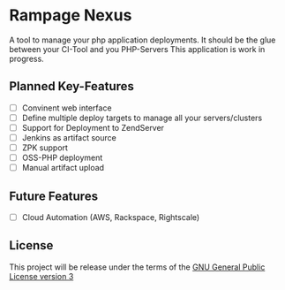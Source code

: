 # Rampage Nexus

A tool to manage your php application deployments. It should be the glue between your CI-Tool and you PHP-Servers
This application is work in progress.

## Planned Key-Features

* [ ] Convinent web interface
* [ ] Define multiple deploy targets to manage all your servers/clusters
* [ ] Support for Deployment to ZendServer
* [ ] Jenkins as artifact source
* [ ] ZPK support
* [ ] OSS-PHP deployment
* [ ] Manual artifact upload

## Future Features

* [ ] Cloud Automation (AWS, Rackspace, Rightscale)

## License

This project will be release under the terms of the [GNU General Public License version 3](http://www.gnu.org/copyleft/gpl.html)
